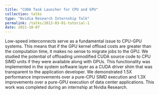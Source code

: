 ```yaml
---
title: "CUDA Task Launcher for CPU and GPU"
collection: talks
type: "Nvidia Research Internship Talk"
permalink: /talks/2013-03-01-tutorial-1
date: 2021-10-07
---
```

Low-speed interconnects serve as a fundamental issue to CPU-GPU systems. This means that if the GPU kernel offload costs are greater than the computation time, it makes no sense to migrate jobs to the GPU. We studied the potential of offloading unmodified CUDA source code to CPU SIMD units if they were available along with GPUs. 
This functionality was implemented in the system software layer as a CUDA driver shim that was transparent to the application developer. We demonstrated 1.5X performance improvements over a pure-CPU SIMD execution and 1.3X improvements over a pure-GPU execution of data center applications.
This work was completed during an internship at Nvidia Research. 
